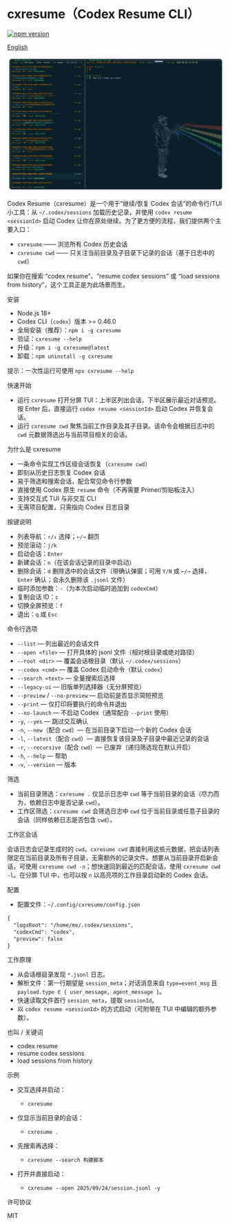 cxresume（Codex Resume CLI）
===========================
[![npm version](https://img.shields.io/npm/v/cxresume.svg?logo=npm)](https://www.npmjs.com/package/cxresume)

[English](./README.md)

![Codex Resume TUI – resume Codex sessions, load sessions from history](./ss/sc.png)

Codex Resume（cxresume）是一个用于“继续/恢复 Codex 会话”的命令行/TUI 小工具：从 `~/.codex/sessions` 加载历史记录，并使用 `codex resume <sessionId>` 启动 Codex 让你在原处继续。为了更方便的流程，我们提供两个主要入口：

- `cxresume` —— 浏览所有 Codex 历史会话
- `cxresume cwd` —— 只关注当前目录及子目录下记录的会话（基于日志中的 `cwd`）

如果你在搜索 “codex resume”、“resume codex sessions” 或 “load sessions from history”，这个工具正是为此场景而生。

安装

- Node.js 18+
- Codex CLI（`codex`）版本 >= 0.46.0
- 全局安装（推荐）：`npm i -g cxresume`
- 验证：`cxresume --help`
- 升级：`npm i -g cxresume@latest`
- 卸载：`npm uninstall -g cxresume`

提示：一次性运行可使用 `npx cxresume --help`

快速开始

- 运行 `cxresume` 打开分屏 TUI：上半区列出会话，下半区展示最近对话预览。按 Enter 后，直接运行 `codex resume <sessionId>` 启动 Codex 并恢复会话。
- 运行 `cxresume cwd` 聚焦当前工作目录及其子目录。该命令会根据日志中的 `cwd` 元数据筛选出与当前项目相关的会话。

为什么是 cxresume

- 一条命令实现工作区级会话恢复（`cxresume cwd`）
- 即刻从历史日志恢复 Codex 会话
- 易于筛选和搜索会话，配合常见命令行参数
- 直接使用 Codex 原生 `resume` 命令（不再需要 Primer/剪贴板注入）
- 支持交互式 TUI 与非交互 CLI
- 无需项目配置，只需指向 Codex 日志目录

按键说明

- 列表导航：`↑/↓` 选择；`←/→` 翻页
- 预览滚动：`j/k`
- 启动会话：`Enter`
- 新建会话：`n`（在该会话记录的目录中启动）
- 删除会话：`d` 删除选中的会话文件（带确认弹窗；可用 `Y/N` 或 `←/→` 选择，`Enter` 确认；会永久删除该 `.jsonl` 文件）
- 临时添加参数：`-`（为本次启动临时追加到 `codexCmd`）
- 复制会话 ID：`c`
- 切换全屏预览：`f`
- 退出：`q` 或 `Esc`

命令行选项

- `--list` — 列出最近的会话文件
- `--open <file>` — 打开具体的 jsonl 文件（相对根目录或绝对路径）
- `--root <dir>` — 覆盖会话根目录（默认 `~/.codex/sessions`）
- `--codex <cmd>` — 覆盖 Codex 启动命令（默认 `codex`）
- `--search <text>` — 全量搜索后选择
- `--legacy-ui` — 旧版单列选择器（无分屏预览）
- `--preview` / `--no-preview` — 启动前是否显示简短预览
- `--print` — 仅打印将要执行的命令并退出
- `--no-launch` — 不启动 Codex（通常配合 `--print` 使用）
- `-y`, `--yes` — 跳过交互确认
- `-n`, `--new`（配合 `cwd`）— 在当前目录下启动一个新的 Codex 会话
- `-l`, `--latest`（配合 `cwd`）— 直接恢复该目录及子目录中最近记录的会话
- `-r`, `--recursive`（配合 `cwd`）— 已废弃（递归筛选现在默认开启）
- `-h`, `--help` — 帮助
- `-v`, `--version` — 版本

筛选

- 当前目录筛选：`cxresume .` 仅显示日志中 `cwd` 等于当前目录的会话（尽力而为，依赖日志中是否记录 `cwd`）。
- 工作区筛选：`cxresume cwd` 会筛选日志中 `cwd` 位于当前目录或任意子目录的会话（同样依赖日志是否包含 `cwd`）。

工作区会话

会话日志会记录生成时的 `cwd`。`cxresume cwd` 直接利用这些元数据，把会话列表限定在当前目录及所有子目录，无需额外的记录文件。想要从当前目录开启新会话，可使用 `cxresume cwd -n`；想快速回到最近的匹配会话，使用 `cxresume cwd -l`。在分屏 TUI 中，也可以按 `n` 以高亮项的工作目录启动新的 Codex 会话。

配置

- 配置文件：`~/.config/cxresume/config.json`

```
{
  "logsRoot": "/home/me/.codex/sessions",
  "codexCmd": "codex",
  "preview": false
}
```

工作原理

- 从会话根目录发现 `*.jsonl` 日志。
- 解析文件：第一行期望是 `session_meta`；对话消息来自 `type=event_msg` 且 `payload.type ∈ { user_message, agent_message }`。
- 快速读取文件首行 `session_meta`，提取 `sessionId`。
- 以 `codex resume <sessionId>` 的方式启动（可附带在 TUI 中编辑的额外参数）。

也叫 / 关键词

- codex resume
- resume codex sessions
- load sessions from history

示例

- 交互选择并启动：
  - `cxresume`

- 仅显示当前目录的会话：
  - `cxresume .`

- 先搜索再选择：
  - `cxresume --search 构建脚本`

- 打开并直接启动：
  - `cxresume --open 2025/09/24/session.jsonl -y`

许可协议

MIT
